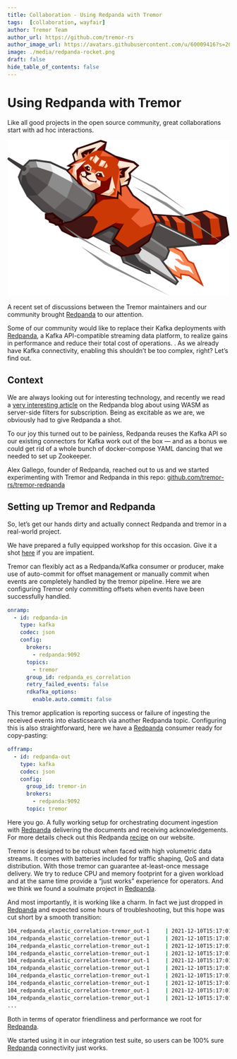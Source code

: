 ```yaml
---
title: Collaboration - Using Redpanda with Tremor
tags:  [collaboration, wayfair]
author: Tremor Team
author_url: https://github.com/tremor-rs
author_image_url: https://avatars.githubusercontent.com/u/60009416?s=200&v=4
image: ./media/redpanda-rocket.png
draft: false
hide_table_of_contents: false
---
```


# Using Redpanda with Tremor

Like all good projects in the open source community, great collaborations start with ad hoc interactions.

![Redpanda Rocket](./media/redpanda-rocket.png)

A recent set of discussions between the Tremor maintainers and our community brought [Redpanda](https://redpanda.com/) to our attention.

Some of our community would like to replace their Kafka deployments with [Redpanda](https://redpanda.com/), a Kafka API-compatible streaming
data platform, to realize gains in performance and reduce their total cost of operations. . As we already have Kafka
connectivity, enabling this shouldn’t be too complex, right? Let’s find out.

## Context

We are always looking out for interesting technology, and recently we read a [very interesting article](https://vectorized.io/blog/wasm-architecture/) on the Redpanda
blog about using WASM as server-side filters for subscription. Being as excitable as we are, we obviously had to give
Redpanda a shot.

To our joy this turned out to be painless, Redpanda reuses the Kafka API so our existing connectors for Kafka work
out of the box — and as a bonus we could get rid of a whole bunch of docker-compose YAML dancing that we needed to
set up Zookeeper.

Alex Gallego, founder of Redpanda, reached out to us and we started experimenting with Tremor and Redpanda in this
repo: [github.com/tremor-rs/tremor-redpanda](https://github.com/tremor-rs/tremor-redpanda)

## Setting up Tremor and Redpanda

So, let’s get our hands dirty and actually connect Redpanda and tremor in a real-world project.

We have prepared a fully equipped workshop for this occasion. Give it a shot [here](https://www.tremor.rs/docs/recipes/redpanda_elastic_correlation/README)
if you are impatient.

Tremor can flexibly act as a Redpanda/Kafka consumer or producer, make use of auto-commit for offset management or manually commit
when events are completely handled by the tremor pipeline. Here we are configuring Tremor only committing offsets when events have been successfully handled.

```yaml
onramp:
  - id: redpanda-in
    type: kafka
    codec: json
    config:
      brokers:
        - redpanda:9092
      topics:
        - tremor
      group_id: redpanda_es_correlation
      retry_failed_events: false
      rdkafka_options:
        enable.auto.commit: false
```

This tremor application is reporting success or failure of ingesting the received events into elasticsearch via another Redpanda topic.
Configuring this is also straightforward, here we have a [Redpanda](https://redpanda.com/) consumer ready for copy-pasting:

```yaml
offramp:
  - id: redpanda-out
    type: kafka
    codec: json
    config:
      group_id: tremor-in
      brokers:
        - redpanda:9092
      topic: tremor
```

Here you go. A fully working setup for orchestrating document ingestion with [Redpanda](https://redpanda.com/) delivering the documents and receiving acknowledgements.
For more details check out this Redpanda [recipe](https://www.tremor.rs/docs/recipes/redpanda_elastic_correlation/README) on our website.

Tremor is designed to be robust when faced with high volumetric data streams. It comes with batteries included for traffic shaping,
QoS and data distribution. With those tremor can guarantee at-least-once message delivery. We try to reduce CPU and memory footprint
for a given workload and at the same time provide a “just works” experience for operators. And we think we found a soulmate project in [Redpanda](https://redpanda.com/).

And most importantly, it is working like a charm. In fact we just dropped in [Redpanda](https://redpanda.com/) and expected some hours of troubleshooting, but this hope
was cut short by a smooth transition:

```bash
104_redpanda_elastic_correlation-tremor_out-1     | 2021-12-10T15:17:01.828694200+00:00 INFO tremor_runtime::system - Binding onramp tremor://localhost/onramp/redpanda-in/01/out
104_redpanda_elastic_correlation-tremor_out-1     | 2021-12-10T15:17:01.830056300+00:00 INFO tremor_runtime::source::kafka - [Source::tremor://localhost/onramp/redpanda-in/01/out] Starting kafka onramp
104_redpanda_elastic_correlation-tremor_out-1     | 2021-12-10T15:17:01.831848100+00:00 INFO tremor_runtime::source::kafka - [Source::tremor://localhost/onramp/redpanda-in/01/out] Subscribing to: ["tremor"]
104_redpanda_elastic_correlation-tremor_out-1     | 2021-12-10T15:17:01.832735600+00:00 INFO tremor_runtime::source::kafka - [Source::tremor://localhost/onramp/redpanda-in/01/out] Subscription initiated...
104_redpanda_elastic_correlation-tremor_out-1     | 2021-12-10T15:17:01.833342+00:00 INFO tremor_runtime::onramp - Onramp tremor://localhost/onramp/redpanda-in/01/out started.
104_redpanda_elastic_correlation-tremor_out-1     | 2021-12-10T15:17:01.828694200+00:00 INFO tremor_runtime::system - Binding onramp tremor://localhost/onramp/redpanda-in/01/out
104_redpanda_elastic_correlation-tremor_out-1     | 2021-12-10T15:17:01.830056300+00:00 INFO tremor_runtime::source::kafka - [Source::tremor://localhost/onramp/redpanda-in/01/out] Starting kafka onramp
104_redpanda_elastic_correlation-tremor_out-1     | 2021-12-10T15:17:01.831848100+00:00 INFO tremor_runtime::source::kafka - [Source::tremor://localhost/onramp/redpanda-in/01/out] Subscribing to: ["tremor"]
104_redpanda_elastic_correlation-tremor_out-1     | 2021-12-10T15:17:01.832735600+00:00 INFO tremor_runtime::source::kafka - [Source::tremor://localhost/onramp/redpanda-in/01/out] Subscription initiated...
104_redpanda_elastic_correlation-tremor_out-1     | 2021-12-10T15:17:01.833342+00:00 INFO tremor_runtime::onramp - Onramp tremor://localhost/onramp/redpanda-in/01/out started.
...
```


Both in terms of operator friendliness and performance we root for [Redpanda](https://redpanda.com/).


We started using it in our integration test suite, so users can be 100% sure [Redpanda](https://redpanda.com/) connectivity just works.


